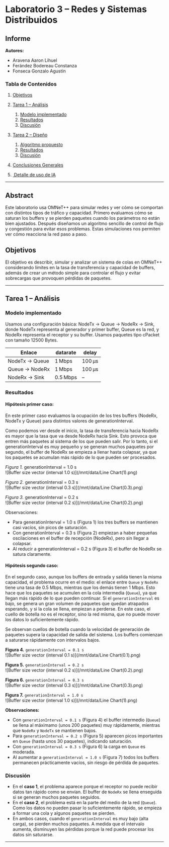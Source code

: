 # Laboratorio 3 – Redes y Sistemas Distribuidos

## Informe

**Autores:**

* Aravena Aaron Lihuel
* Ferández Bodereau Constanza
* Fonseca Gonzalo Agustín


### Tabla de Contenidos

1. [Objetivos](#objetivos)
2. [Tarea 1 – Análisis](#tarea-1--análisis)

   1. [Modelo implementado](#modelo-implementado)
   2. [Resultados](#resultados)
   3. [Discusión](#discusión)
3. [Tarea 2 – Diseño](#tarea-2--diseño)

   1. [Algoritmo propuesto](#algoritmo-propuesto)
   2. [Resultados](#resultados-1)
   3. [Discusión](#discusión-1)
4. [Conclusiones Generales](#conclusiones-generales)
5. [ Detalle de uso de IA](#detalle-de-uso-de-ia)

---

## Abstract

Este laboratorio usa OMNeT++ para simular redes y ver cómo se comportan con distintos tipos de tráfico y capacidad.  Primero evaluamos cómo se saturan los buffers y se pierden paquetes cuando los parámetros no están bien ajustados. Después diseñamos un algoritmo sencillo de control de flujo y congestión para evitar esos problemas. Estas simulaciones nos permiten ver cómo reacciona la red paso a paso.

## Objetivos

El objetivo es describir, simular y analizar un sistema de colas en OMNeT++ considerando límites en la tasa de transferencia y capacidad de buffers, además de crear un método simple para controlar el flujo y evitar sobrecargas que provoquen pérdidas de paquetes.

---

## Tarea 1 – Análisis

### Modelo implementado

Usamos una configuración básica: NodeTx → Queue → NodeRx → Sink, donde NodeTx representa al generador y primer buffer, Queue es la red, y NodeRx representa el receptor y su buffer. Usamos paquetes tipo cPacket con tamaño 12500 Bytes.

| Enlace         | datarate | delay  |
| -------------- | -------- | ------ |
| NodeTx → Queue | 1 Mbps   | 100 µs |
| Queue → NodeRx | 1 Mbps   | 100 µs |
| NodeRx → Sink  | 0.5 Mbps | –      |

### Resultados

#### Hipótesis primer caso:
En este primer caso evaluamos la ocupación de los tres buffers (NodeRx, NodeTx y Queue) para distintos valores de generationInterval.  

Como podemos ver desde el inicio, la tasa de transferencia hacia NodeRx es mayor que la tasa que va desde NodeRx hacia Sink. Esto provoca que entren más paquetes al sistema de los que pueden salir. Por lo tanto, si el generationInterval es muy pequeño y se generan muchos paquetes por segundo, el buffer de NodeRx se empieza a llenar hasta colapsar, ya que los paquetes se acumulan más rápido de lo que pueden ser procesados.

*Figura 1.* generationInterval = 1.0 s  
![Buffer size vector (interval 1.0 s)](/mnt/data/Line Chart(1).png)

*Figura 2.* generationInterval = 0.3 s  
![Buffer size vector (interval 0.3 s)](/mnt/data/Line Chart(0.3).png)

*Figura 3.* generationInterval = 0.2 s  
![Buffer size vector (interval 0.2 s)](/mnt/data/Line Chart(0.2).png)

Observaciones:

- Para generationInterval = 1.0 s (Figura 1) los tres buffers se mantienen casi vacíos, sin picos de saturación.
- Con generationInterval = 0.3 s (Figura 2)  empiezan a haber pequeñas oscilaciones en el buffer de recepción (NodeRx), pero sin llegar a colapsar.
- Al reducir a generationInterval = 0.2 s (Figura 3) el buffer de NodeRx se satura claramente.

#### Hipótesis segundo caso:

En el segundo caso, aunque los buffers de entrada y salida tienen la misma capacidad, el problema ocurre en el medio: el enlace entre `Queue` y `NodeRx` tiene una tasa de 0.5 Mbps, mientras que los demás tienen 1 Mbps. Esto hace que los paquetes se acumulen en la cola intermedia (`Queue`), ya que llegan más rápido de lo que pueden continuar. Si el `generationInterval` es bajo, se genera un gran volumen de paquetes que quedan atrapados esperando, y si la cola se llena, empiezan a perderse. En este caso, el cuello de botella no es el receptor, sino la red misma, que no puede mover los datos lo suficientemente rápido.

Se observan cuellos de botella cuando la velocidad de generación de paquetes supera la capacidad de salida del sistema. Los buffers comienzan a saturarse rápidamente con intervalos bajos.


**Figura 4.** `generationInterval = 0.1 s`  
![Buffer size vector (interval 0.1 s)](/mnt/data/Line Chart(0.1).png)

**Figura 5.** `generationInterval = 0.2 s`  
![Buffer size vector (interval 0.2 s)](/mnt/data/Line Chart(0.2).png)

**Figura 6.** `generationInterval = 0.3 s`  
![Buffer size vector (interval 0.3 s)](/mnt/data/Line Chart(0.3).png)

**Figura 7.** `generationInterval = 1.0 s`  
![Buffer size vector (interval 1.0 s)](/mnt/data/Line Chart(1).png)

**Observaciones:**

- Con `generationInterval = 0.1 s` (Figura 4) el buffer intermedio (`Queue`) se llena al máximamo (unos 200 paquetes) muy rápidamente, mientras que `NodeRx` y `NodeTx` se mantienen bajos.
- Para `generationInterval = 0.2 s` (Figura 5) aparecen picos importantes en `Queue` (hasta unos 30 paquetes), indicando saturación.
- Con `generationInterval = 0.3 s` (Figura 6) la carga en `Queue` es moderada.
- Al aumentar a `generationInterval = 1.0 s` (Figura 7) todos los buffers permanecen prácticamente vacíos, sin riesgo de pérdida de paquetes.


### Discusión

* En el **caso 1**, el problema aparece porque el receptor no puede recibir datos tan rápido como se envían. El buffer de `NodeRx` se llena enseguida si se generan muchos paquetes seguidos.
* En el **caso 2**, el problema está en la parte del medio de la red (`Queue`). Como los datos no pueden pasar lo suficientemente rápido, se empieza a formar una cola y algunos paquetes se pierden.
* En ambos casos, cuando el `generationInterval` es muy bajo (alta carga), se pierden muchos paquetes. A medida que el intervalo aumenta, disminuyen las pérdidas porque la red puede procesar los datos sin saturarse.

---